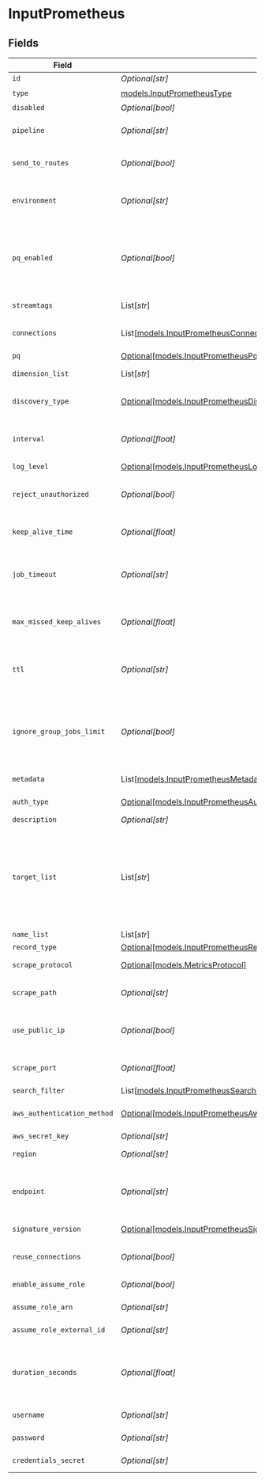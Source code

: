 # InputPrometheus


## Fields

| Field                                                                                                                                                                                                                                                                           | Type                                                                                                                                                                                                                                                                            | Required                                                                                                                                                                                                                                                                        | Description                                                                                                                                                                                                                                                                     |
| ------------------------------------------------------------------------------------------------------------------------------------------------------------------------------------------------------------------------------------------------------------------------------- | ------------------------------------------------------------------------------------------------------------------------------------------------------------------------------------------------------------------------------------------------------------------------------- | ------------------------------------------------------------------------------------------------------------------------------------------------------------------------------------------------------------------------------------------------------------------------------- | ------------------------------------------------------------------------------------------------------------------------------------------------------------------------------------------------------------------------------------------------------------------------------- |
| `id`                                                                                                                                                                                                                                                                            | *Optional[str]*                                                                                                                                                                                                                                                                 | :heavy_minus_sign:                                                                                                                                                                                                                                                              | Unique ID for this input                                                                                                                                                                                                                                                        |
| `type`                                                                                                                                                                                                                                                                          | [models.InputPrometheusType](../models/inputprometheustype.md)                                                                                                                                                                                                                  | :heavy_check_mark:                                                                                                                                                                                                                                                              | N/A                                                                                                                                                                                                                                                                             |
| `disabled`                                                                                                                                                                                                                                                                      | *Optional[bool]*                                                                                                                                                                                                                                                                | :heavy_minus_sign:                                                                                                                                                                                                                                                              | N/A                                                                                                                                                                                                                                                                             |
| `pipeline`                                                                                                                                                                                                                                                                      | *Optional[str]*                                                                                                                                                                                                                                                                 | :heavy_minus_sign:                                                                                                                                                                                                                                                              | Pipeline to process data from this Source before sending it through the Routes                                                                                                                                                                                                  |
| `send_to_routes`                                                                                                                                                                                                                                                                | *Optional[bool]*                                                                                                                                                                                                                                                                | :heavy_minus_sign:                                                                                                                                                                                                                                                              | Select whether to send data to Routes, or directly to Destinations.                                                                                                                                                                                                             |
| `environment`                                                                                                                                                                                                                                                                   | *Optional[str]*                                                                                                                                                                                                                                                                 | :heavy_minus_sign:                                                                                                                                                                                                                                                              | Optionally, enable this config only on a specified Git branch. If empty, will be enabled everywhere.                                                                                                                                                                            |
| `pq_enabled`                                                                                                                                                                                                                                                                    | *Optional[bool]*                                                                                                                                                                                                                                                                | :heavy_minus_sign:                                                                                                                                                                                                                                                              | Use a disk queue to minimize data loss when connected services block. See [Cribl Docs](https://docs.cribl.io/stream/persistent-queues) for PQ defaults (Cribl-managed Cloud Workers) and configuration options (on-prem and hybrid Workers).                                    |
| `streamtags`                                                                                                                                                                                                                                                                    | List[*str*]                                                                                                                                                                                                                                                                     | :heavy_minus_sign:                                                                                                                                                                                                                                                              | Tags for filtering and grouping in @{product}                                                                                                                                                                                                                                   |
| `connections`                                                                                                                                                                                                                                                                   | List[[models.InputPrometheusConnection](../models/inputprometheusconnection.md)]                                                                                                                                                                                                | :heavy_minus_sign:                                                                                                                                                                                                                                                              | Direct connections to Destinations, and optionally via a Pipeline or a Pack                                                                                                                                                                                                     |
| `pq`                                                                                                                                                                                                                                                                            | [Optional[models.InputPrometheusPq]](../models/inputprometheuspq.md)                                                                                                                                                                                                            | :heavy_minus_sign:                                                                                                                                                                                                                                                              | N/A                                                                                                                                                                                                                                                                             |
| `dimension_list`                                                                                                                                                                                                                                                                | List[*str*]                                                                                                                                                                                                                                                                     | :heavy_minus_sign:                                                                                                                                                                                                                                                              | Other dimensions to include in events                                                                                                                                                                                                                                           |
| `discovery_type`                                                                                                                                                                                                                                                                | [Optional[models.InputPrometheusDiscoveryType]](../models/inputprometheusdiscoverytype.md)                                                                                                                                                                                      | :heavy_minus_sign:                                                                                                                                                                                                                                                              | Target discovery mechanism. Use static to manually enter a list of targets.                                                                                                                                                                                                     |
| `interval`                                                                                                                                                                                                                                                                      | *Optional[float]*                                                                                                                                                                                                                                                               | :heavy_minus_sign:                                                                                                                                                                                                                                                              | How often in minutes to scrape targets for metrics, 60 must be evenly divisible by the value or save will fail.                                                                                                                                                                 |
| `log_level`                                                                                                                                                                                                                                                                     | [Optional[models.InputPrometheusLogLevel]](../models/inputprometheusloglevel.md)                                                                                                                                                                                                | :heavy_minus_sign:                                                                                                                                                                                                                                                              | Collector runtime Log Level                                                                                                                                                                                                                                                     |
| `reject_unauthorized`                                                                                                                                                                                                                                                           | *Optional[bool]*                                                                                                                                                                                                                                                                | :heavy_minus_sign:                                                                                                                                                                                                                                                              | Reject certificates that cannot be verified against a valid CA, such as self-signed certificates                                                                                                                                                                                |
| `keep_alive_time`                                                                                                                                                                                                                                                               | *Optional[float]*                                                                                                                                                                                                                                                               | :heavy_minus_sign:                                                                                                                                                                                                                                                              | How often workers should check in with the scheduler to keep job subscription alive                                                                                                                                                                                             |
| `job_timeout`                                                                                                                                                                                                                                                                   | *Optional[str]*                                                                                                                                                                                                                                                                 | :heavy_minus_sign:                                                                                                                                                                                                                                                              | Maximum time the job is allowed to run (e.g., 30, 45s or 15m). Units are seconds, if not specified. Enter 0 for unlimited time.                                                                                                                                                 |
| `max_missed_keep_alives`                                                                                                                                                                                                                                                        | *Optional[float]*                                                                                                                                                                                                                                                               | :heavy_minus_sign:                                                                                                                                                                                                                                                              | The number of Keep Alive Time periods before an inactive worker will have its job subscription revoked.                                                                                                                                                                         |
| `ttl`                                                                                                                                                                                                                                                                           | *Optional[str]*                                                                                                                                                                                                                                                                 | :heavy_minus_sign:                                                                                                                                                                                                                                                              | Time to keep the job's artifacts on disk after job completion. This also affects how long a job is listed in the Job Inspector.                                                                                                                                                 |
| `ignore_group_jobs_limit`                                                                                                                                                                                                                                                       | *Optional[bool]*                                                                                                                                                                                                                                                                | :heavy_minus_sign:                                                                                                                                                                                                                                                              | When enabled, this job's artifacts are not counted toward the Worker Group's finished job artifacts limit. Artifacts will be removed only after the Collector's configured time to live.                                                                                        |
| `metadata`                                                                                                                                                                                                                                                                      | List[[models.InputPrometheusMetadatum](../models/inputprometheusmetadatum.md)]                                                                                                                                                                                                  | :heavy_minus_sign:                                                                                                                                                                                                                                                              | Fields to add to events from this input                                                                                                                                                                                                                                         |
| `auth_type`                                                                                                                                                                                                                                                                     | [Optional[models.InputPrometheusAuthTypeAuthenticationMethod]](../models/inputprometheusauthtypeauthenticationmethod.md)                                                                                                                                                        | :heavy_minus_sign:                                                                                                                                                                                                                                                              | Enter credentials directly, or select a stored secret                                                                                                                                                                                                                           |
| `description`                                                                                                                                                                                                                                                                   | *Optional[str]*                                                                                                                                                                                                                                                                 | :heavy_minus_sign:                                                                                                                                                                                                                                                              | N/A                                                                                                                                                                                                                                                                             |
| `target_list`                                                                                                                                                                                                                                                                   | List[*str*]                                                                                                                                                                                                                                                                     | :heavy_minus_sign:                                                                                                                                                                                                                                                              | List of Prometheus targets to pull metrics from. Values can be in URL or host[:port] format. For example: http://localhost:9090/metrics, localhost:9090, or localhost. In cases where just host[:port] is specified, the endpoint will resolve to 'http://host[:port]/metrics'. |
| `name_list`                                                                                                                                                                                                                                                                     | List[*str*]                                                                                                                                                                                                                                                                     | :heavy_minus_sign:                                                                                                                                                                                                                                                              | List of DNS names to resolve                                                                                                                                                                                                                                                    |
| `record_type`                                                                                                                                                                                                                                                                   | [Optional[models.InputPrometheusRecordType]](../models/inputprometheusrecordtype.md)                                                                                                                                                                                            | :heavy_minus_sign:                                                                                                                                                                                                                                                              | DNS Record type to resolve                                                                                                                                                                                                                                                      |
| `scrape_protocol`                                                                                                                                                                                                                                                               | [Optional[models.MetricsProtocol]](../models/metricsprotocol.md)                                                                                                                                                                                                                | :heavy_minus_sign:                                                                                                                                                                                                                                                              | Protocol to use when collecting metrics                                                                                                                                                                                                                                         |
| `scrape_path`                                                                                                                                                                                                                                                                   | *Optional[str]*                                                                                                                                                                                                                                                                 | :heavy_minus_sign:                                                                                                                                                                                                                                                              | Path to use when collecting metrics from discovered targets                                                                                                                                                                                                                     |
| `use_public_ip`                                                                                                                                                                                                                                                                 | *Optional[bool]*                                                                                                                                                                                                                                                                | :heavy_minus_sign:                                                                                                                                                                                                                                                              | Use public IP address for discovered targets. Set to false if the private IP address should be used.                                                                                                                                                                            |
| `scrape_port`                                                                                                                                                                                                                                                                   | *Optional[float]*                                                                                                                                                                                                                                                               | :heavy_minus_sign:                                                                                                                                                                                                                                                              | The port number in the metrics URL for discovered targets.                                                                                                                                                                                                                      |
| `search_filter`                                                                                                                                                                                                                                                                 | List[[models.InputPrometheusSearchFilter](../models/inputprometheussearchfilter.md)]                                                                                                                                                                                            | :heavy_minus_sign:                                                                                                                                                                                                                                                              | EC2 Instance Search Filter                                                                                                                                                                                                                                                      |
| `aws_authentication_method`                                                                                                                                                                                                                                                     | [Optional[models.InputPrometheusAwsAuthenticationMethodAuthenticationMethod]](../models/inputprometheusawsauthenticationmethodauthenticationmethod.md)                                                                                                                          | :heavy_minus_sign:                                                                                                                                                                                                                                                              | AWS authentication method. Choose Auto to use IAM roles.                                                                                                                                                                                                                        |
| `aws_secret_key`                                                                                                                                                                                                                                                                | *Optional[str]*                                                                                                                                                                                                                                                                 | :heavy_minus_sign:                                                                                                                                                                                                                                                              | N/A                                                                                                                                                                                                                                                                             |
| `region`                                                                                                                                                                                                                                                                        | *Optional[str]*                                                                                                                                                                                                                                                                 | :heavy_minus_sign:                                                                                                                                                                                                                                                              | Region where the EC2 is located                                                                                                                                                                                                                                                 |
| `endpoint`                                                                                                                                                                                                                                                                      | *Optional[str]*                                                                                                                                                                                                                                                                 | :heavy_minus_sign:                                                                                                                                                                                                                                                              | EC2 service endpoint. If empty, defaults to the AWS Region-specific endpoint. Otherwise, it must point to EC2-compatible endpoint.                                                                                                                                              |
| `signature_version`                                                                                                                                                                                                                                                             | [Optional[models.InputPrometheusSignatureVersion]](../models/inputprometheussignatureversion.md)                                                                                                                                                                                | :heavy_minus_sign:                                                                                                                                                                                                                                                              | Signature version to use for signing EC2 requests                                                                                                                                                                                                                               |
| `reuse_connections`                                                                                                                                                                                                                                                             | *Optional[bool]*                                                                                                                                                                                                                                                                | :heavy_minus_sign:                                                                                                                                                                                                                                                              | Reuse connections between requests, which can improve performance                                                                                                                                                                                                               |
| `enable_assume_role`                                                                                                                                                                                                                                                            | *Optional[bool]*                                                                                                                                                                                                                                                                | :heavy_minus_sign:                                                                                                                                                                                                                                                              | Use Assume Role credentials to access EC2                                                                                                                                                                                                                                       |
| `assume_role_arn`                                                                                                                                                                                                                                                               | *Optional[str]*                                                                                                                                                                                                                                                                 | :heavy_minus_sign:                                                                                                                                                                                                                                                              | Amazon Resource Name (ARN) of the role to assume                                                                                                                                                                                                                                |
| `assume_role_external_id`                                                                                                                                                                                                                                                       | *Optional[str]*                                                                                                                                                                                                                                                                 | :heavy_minus_sign:                                                                                                                                                                                                                                                              | External ID to use when assuming role                                                                                                                                                                                                                                           |
| `duration_seconds`                                                                                                                                                                                                                                                              | *Optional[float]*                                                                                                                                                                                                                                                               | :heavy_minus_sign:                                                                                                                                                                                                                                                              | Duration of the assumed role's session, in seconds. Minimum is 900 (15 minutes), default is 3600 (1 hour), and maximum is 43200 (12 hours).                                                                                                                                     |
| `username`                                                                                                                                                                                                                                                                      | *Optional[str]*                                                                                                                                                                                                                                                                 | :heavy_minus_sign:                                                                                                                                                                                                                                                              | Username for Prometheus Basic authentication                                                                                                                                                                                                                                    |
| `password`                                                                                                                                                                                                                                                                      | *Optional[str]*                                                                                                                                                                                                                                                                 | :heavy_minus_sign:                                                                                                                                                                                                                                                              | Password for Prometheus Basic authentication                                                                                                                                                                                                                                    |
| `credentials_secret`                                                                                                                                                                                                                                                            | *Optional[str]*                                                                                                                                                                                                                                                                 | :heavy_minus_sign:                                                                                                                                                                                                                                                              | Select or create a secret that references your credentials                                                                                                                                                                                                                      |